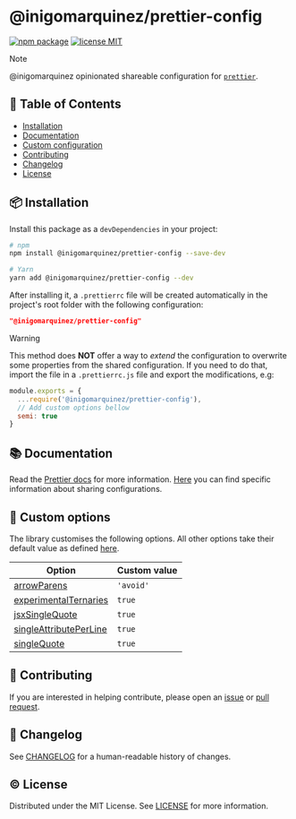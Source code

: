 # @inigomarquinez/prettier-config <!-- omit in toc -->

[![npm package][npm-badge]][npm-link]
[![license MIT][license-badge]][license-link]

> [!NOTE]
> @inigomarquinez opinionated shareable configuration for [`prettier`][prettier-link].

## 📖 Table of Contents <!-- omit in toc -->

- [Installation](#📦-installation)
- [Documentation](#📚-documentation)
- [Custom configuration](#📚-custom-configuration)
- [Contributing](#🧩-contributing)
- [Changelog](#📝-changelog)
- [License](#©️-license)

## 📦 Installation

Install this package as a `devDependencies` in your project:

```sh
# npm
npm install @inigomarquinez/prettier-config --save-dev

# Yarn
yarn add @inigomarquinez/prettier-config --dev
```

After installing it, a `.prettierrc` file will be created automatically in the project's root folder with the following configuration:

```json
"@inigomarquinez/prettier-config"
```

> [!WARNING]
> This method does **NOT** offer a way to _extend_ the configuration to overwrite some properties from the shared configuration. If you need to do that, import the file in a `.prettierrc.js` file and export the modifications, e.g:
>
> ```js
> module.exports = {
>   ...require('@inigomarquinez/prettier-config'),
>   // Add custom options bellow
>   semi: true
> }
> ```

## 📚 Documentation

Read the [Prettier docs][prettier-docs-link] for more information. [Here][prettier-sharing-configurations-link] you can find specific information about sharing configurations.

## 📏 Custom options

The library customises the following options. All other options take their default value as defined [here][prettier-options-link].

| Option | Custom value |
| ------ | ------------ |
| [arrowParens][prettier-option-arrow-parens-link] | `'avoid'` |
| [experimentalTernaries][prettier-option-experimental-ternaries-link] | `true` |
| [jsxSingleQuote][prettier-option-jsx-single-quote-link] | `true` |
| [singleAttributePerLine][prettier-option-single-attribute-per-line-link] | `true` |
| [singleQuote][prettier-option-single-quote-link] | `true` |

## 🧩 Contributing

If you are interested in helping contribute, please open an [issue][issue-link] or [pull request][pull-request-link].

## 📝 Changelog

See [CHANGELOG][changelog-link] for a human-readable history of changes.

## ©️ License

Distributed under the MIT License. See [LICENSE][license-link] for more information.


<!-- links -->

[changelog-link]: ./CHANGELOG.md
[issue-link]: https://github.com/inigomarquinez/base-configs/issues
[license-link]: ./LICENSE
[npm-link]: https://www.npmjs.com/package/@inigomarquinez/prettier-config
[prettier-docs-link]: https://prettier.io
[prettier-link]: https://github.com/prettier/prettier
[prettier-option-arrow-parens-link]: https://prettier.io/docs/en/options.html#arrow-function-parentheses
[prettier-option-experimental-ternaries-link]: https://prettier.io/docs/en/options.html#experimental-ternaries
[prettier-option-jsx-single-quote-link]: https://prettier.io/docs/en/options.html#jsx-quotes
[prettier-option-single-attribute-per-line-link]: https://prettier.io/docs/en/options.html#single-attribute-per-line
[prettier-option-single-quote-link]: https://prettier.io/docs/en/options.html#quotes
[prettier-options-link]: https://prettier.io/docs/en/options.html
[prettier-sharing-configurations-link]: https://prettier.io/docs/en/configuration#sharing-configurations
[pull-request-link]: https://github.com/inigomarquinez/base-configs/pulls

<!-- badges -->

[license-badge]: https://img.shields.io/github/license/inigomarquinez/base-configs?style=flat-square&labelColor=292a44&color=663399
[npm-badge]: https://img.shields.io/npm/v/@inigomarquinez/prettier-config?style=flat-square&labelColor=292a44&color=663399
